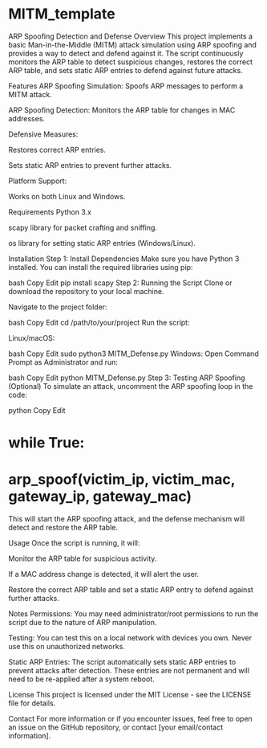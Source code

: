 # MITM_template
ARP Spoofing Detection and Defense
Overview
This project implements a basic Man-in-the-Middle (MITM) attack simulation using ARP spoofing and provides a way to detect and defend against it. The script continuously monitors the ARP table to detect suspicious changes, restores the correct ARP table, and sets static ARP entries to defend against future attacks.

Features
ARP Spoofing Simulation: Spoofs ARP messages to perform a MITM attack.

ARP Spoofing Detection: Monitors the ARP table for changes in MAC addresses.

Defensive Measures:

Restores correct ARP entries.

Sets static ARP entries to prevent further attacks.

Platform Support:

Works on both Linux and Windows.

Requirements
Python 3.x

scapy library for packet crafting and sniffing.

os library for setting static ARP entries (Windows/Linux).

Installation
Step 1: Install Dependencies
Make sure you have Python 3 installed. You can install the required libraries using pip:

bash
Copy
Edit
pip install scapy
Step 2: Running the Script
Clone or download the repository to your local machine.

Navigate to the project folder:

bash
Copy
Edit
cd /path/to/your/project
Run the script:

Linux/macOS:

bash
Copy
Edit
sudo python3 MITM_Defense.py
Windows: Open Command Prompt as Administrator and run:

bash
Copy
Edit
python MITM_Defense.py
Step 3: Testing ARP Spoofing (Optional)
To simulate an attack, uncomment the ARP spoofing loop in the code:

python
Copy
Edit
# while True:
#     arp_spoof(victim_ip, victim_mac, gateway_ip, gateway_mac)
This will start the ARP spoofing attack, and the defense mechanism will detect and restore the ARP table.

Usage
Once the script is running, it will:

Monitor the ARP table for suspicious activity.

If a MAC address change is detected, it will alert the user.

Restore the correct ARP table and set a static ARP entry to defend against further attacks.

Notes
Permissions: You may need administrator/root permissions to run the script due to the nature of ARP manipulation.

Testing: You can test this on a local network with devices you own. Never use this on unauthorized networks.

Static ARP Entries: The script automatically sets static ARP entries to prevent attacks after detection. These entries are not permanent and will need to be re-applied after a system reboot.

License
This project is licensed under the MIT License - see the LICENSE file for details.

Contact
For more information or if you encounter issues, feel free to open an issue on the GitHub repository, or contact [your email/contact information].
